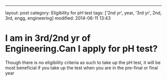---
layout: post
category: Eligibility for pH test
tags: ['2nd yr', year, '3rd yr', 2nd, 3rd, engg, engineering]
modified: 2014-06-11 13:43


# I am in 3rd/2nd yr of Engineering.Can I apply for pH test?

Though there is no eligibility criteria as such to take up the pH test, it will be most beneficial if you take up the test when you are in the pre-final or final year

